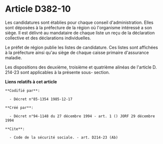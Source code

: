 # Article D382-10

Les candidatures sont établies pour chaque conseil d'administration. Elles sont déposées à la préfecture de la région où
l'organisme intéressé a son siège. Il est délivré au mandataire de chaque liste un reçu de la déclaration collective et des
déclarations individuelles.

Le préfet de région publie les listes de candidature. Ces listes sont affichées à la préfecture ainsi qu'au siège de chaque
caisse primaire d'assurance maladie.

Les dispositions des deuxième, troisième et quatrième alinéas de l'article D. 214-23 sont applicables à la présente sous-
section.

**Liens relatifs à cet article**

	**Codifié par**:

	  - Décret n°85-1354 1985-12-17

	**Créé par**:

	  - Décret n°94-1148 du 27 décembre 1994 - art. 1 () JORF 29 décembre 1994

	**Cite**:

	  - Code de la sécurité sociale. - art. D214-23 (Ab)
